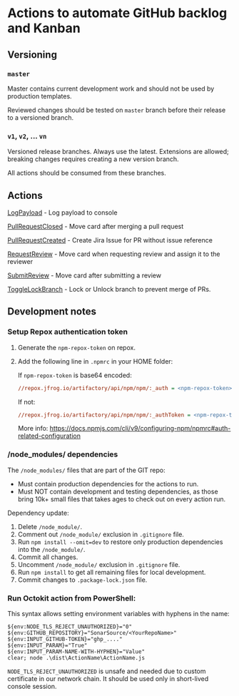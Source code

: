 # Actions to automate GitHub backlog and Kanban

## Versioning

### `master`

Master contains current development work and should not be used by production templates.

Reviewed changes should be tested on `master` branch before their release to a versioned branch.

### `v1`, `v2`, ... `vn`

Versioned release branches. Always use the latest. Extensions are allowed; breaking changes requires creating a new version branch.

All actions should be consumed from these branches.

## Actions

[LogPayload](LogPayload) - Log payload to console

[PullRequestClosed](PullRequestClosed) - Move card after merging a pull request

[PullRequestCreated](PullRequestCreated) - Create Jira Issue for PR without issue reference

[RequestReview](RequestReview) - Move card when requesting review and assign it to the reviewer

[SubmitReview](SubmitReview) - Move card after submitting a review

[ToggleLockBranch](ToggleLockBranch) - Lock or Unlock branch to prevent merge of PRs.

## Development notes

### Setup Repox authentication token

1. Generate the `npm-repox-token` on repox.

2. Add the following line in `.npmrc` in your HOME folder:

    If `npm-repox-token` is base64 encoded:
    ```ini
    //repox.jfrog.io/artifactory/api/npm/npm/:_auth = <npm-repox-token>
    ```
    If not:
    ```ini
    //repox.jfrog.io/artifactory/api/npm/npm/:_authToken = <npm-repox-token>
    ```

    More info: https://docs.npmjs.com/cli/v9/configuring-npm/npmrc#auth-related-configuration

### /node_modules/ dependencies

The `/node_modules/` files that are part of the GIT repo:
* Must contain production dependencies for the actions to run.
* Must NOT contain development and testing dependencies, as those bring 10k+ small files that takes ages to check out on every action run.

Dependency update:

1. Delete `/node_module/`.
1. Comment out `/node_module/` exclusion in `.gitignore` file.
1. Run `npm install --omit=dev` to restore only production dependencies into the `/node_module/`.
1. Commit all changes.
1. Uncomment `/node_module/` exclusion in `.gitignore` file.
1. Run `npm install` to get all remaining files for local development.
1. Commit changes to `.package-lock.json` file.

### Run Octokit action from PowerShell:

This syntax allows setting environment variables with hyphens in the name:

```
${env:NODE_TLS_REJECT_UNAUTHORIZED}="0"
${env:GITHUB_REPOSITORY}="SonarSource/<YourRepoName>"
${env:INPUT_GITHUB-TOKEN}="ghp_...."
${env:INPUT_PARAM}="True"
${env:INPUT_PARAM-NAME-WITH-HYPHEN}="Value"
clear; node .\dist\ActionName\ActionName.js
```

`NODE_TLS_REJECT_UNAUTHORIZED` is unsafe and needed due to custom certificate in our network chain. It should be used only in short-lived console session.
